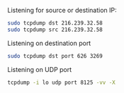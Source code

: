 Listening for source or destination IP:
```sh
sudo tcpdump dst 216.239.32.58
sudo tcpdump src 216.239.32.58
```

Listening on destination port
```sh
sudo tcpdump dst port 626 3269
```

Listening on UDP port

```sh
tcpdump -i lo udp port 8125 -vv -X
```